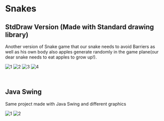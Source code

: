 # Snakes
## StdDraw Version (Made with Standard drawing library)
Another version of Snake game that our snake needs to avoid Barriers as well as his own body also apples generate randomly in the game plane(our dear snake needs to eat apples to grow up!).

![1](https://user-images.githubusercontent.com/45942833/122630050-586c3f80-d0d6-11eb-8bdf-e88fb06ae156.jpg)
![2](https://user-images.githubusercontent.com/45942833/122630054-64580180-d0d6-11eb-8aec-d0607f29caa1.jpg)
![3](https://user-images.githubusercontent.com/45942833/122630060-70dc5a00-d0d6-11eb-9a05-3a05e3430a85.jpg)
![4](https://user-images.githubusercontent.com/45942833/122630065-76d23b00-d0d6-11eb-94be-4045dee3e5ba.jpg)

<br />


## Java Swing

Same project made with Java Swing and different graphics

![1](https://user-images.githubusercontent.com/45942833/122630408-a2eebb80-d0d8-11eb-9580-0838cc3c001c.jpg)
![2](https://user-images.githubusercontent.com/45942833/122630445-f2cd8280-d0d8-11eb-8e46-067e14349198.jpg)

